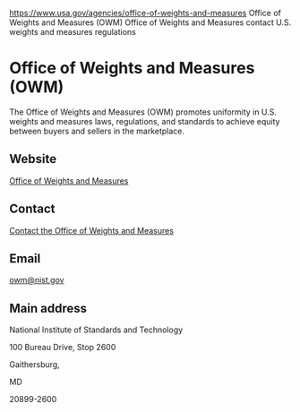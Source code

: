 

https://www.usa.gov/agencies/office-of-weights-and-measures
Office of Weights and Measures (OWM)
Office of Weights and Measures contact
U.S. weights and measures regulations

Office of Weights and Measures
(OWM)
====================================

The Office of Weights and Measures (OWM) promotes uniformity in U.S. weights and measures laws, regulations, and standards to achieve equity between buyers and sellers in the marketplace.

Website
-------

[Office of Weights and Measures](https://www.nist.gov/pml/weights-and-measures)

Contact
-------

[Contact the Office of Weights and Measures](https://www.nist.gov/about-nist/contact-us)

Email
-----

[owm@nist.gov](mailto:owm@nist.gov)

Main address
------------

National Institute of Standards and Technology
  

100 Bureau Drive, Stop 2600
  

Gaithersburg,

MD

20899-2600
